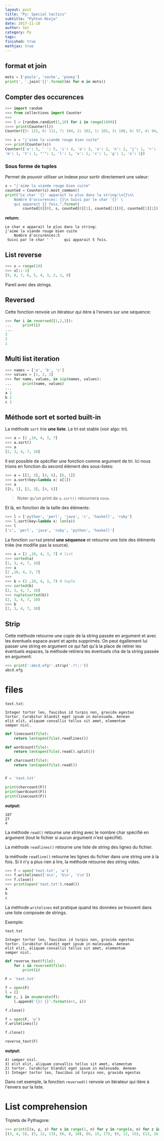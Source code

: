 ```yaml
---
layout: post
title: "Py: Special tactics"
subtitle: "Pyhton Ninja"
date: 2017-11-10
author: Sol
category: Py
tags: 
finished: true
mathjax: true
---
```

## format et join

```py
mots = ['poule', 'vache', 'poney']
print(', '.join('{}'.format(m) for m in mots))
```

## Compter des occurences

```python
>>> import random
>>> from collections import Counter
>>>
>>> l = [random.randint(1,10) for i in range(1000)]
>>>> print(Counter(l))
Counter({5: 115, 8: 111, 7: 104, 2: 102, 1: 101, 3: 100, 6: 97, 4: 94, 10: 90, 9: 86})
```

```python
>>> s = "j'aime la viande rouge bien cuite"
>>> print(Counter(s))
Counter({'e': 5, ' ': 5, 'i': 4, 'a': 3, 'u': 2, 'n': 2, 'j': 1, 'r': 1, 'b': 1, 'd': 1,
'm': 1, 't': 1, "'": 1, 'l': 1, 'v': 1, 'c': 1, 'g': 1, 'o': 1})
```

### Sous forme de tuples
Permet de pouvoir utiliser un indexe pour sortir directement une valeur:

```python
s = "j'aime la viande rouge bien cuite"
counted = Counter(s).most_common()
print("Le char '{}' apparait le plus dans la string:\n{}\n\
    Nombre d'occurences: {}\n Suivi par le char '{}' \
    qui apparait {} fois.".format(
        counted[0][0], s, counted[0][1], counted[1][0], counted[1][1]))
```

**return:**

```
Le char e apparait le plus dans la string:
j'aime la viande rouge bien cuite
    Nombre d'occurences:5
 Suivi par le char ' '     qui apparait 5 fois.
```


## List reverse

```py
>>> x = range(10)
>>> x[::-1]
[9, 8, 7, 6, 5, 4, 3, 2, 1, 0]
```

Pareil avec des strings.

## Reversed
Cette fonction renvoie un itérateur qui itère à l'envers sur une séquence:

```py
>>> for i in reversed([1,2,3]):
...     print(i)
...
3
2
1
```

## Multi list iteration
```py
>>> names = ['a', 'b', 'c']
>>> values = [1, 2, 3]
>>> for name, values, in zip(names, values):
...     print(name, values)
...
a 1
b 2
c 3
```

## Méthode sort et sorted built-in

La méthode `sort` trie **une liste**. Le tri est stable (voir algo: tri).

```py
>>> a = [2 ,10, 4, 3, 7]
>>> a.sort()
>>> a
[2, 3, 4, 7, 10]
```

Il est possible de spécifier une fonction comme argument de tri.
Ici nous trions en fonction du second élément des sous-listes:

```py
>>> a = [[2, 3], [4, 6], [6, 1]]
>>> a.sort(key=lambda x: x[1])
>>> a
[[6, 1], [2, 3], [4, 6]]
```

> Noter qu'un print de `a.sort()` retournera `none`.

Et là, en fonction de la taille des éléments:

```py
>>> l = ['python', 'perl', 'java', 'c', 'haskell', 'ruby']
>>> l.sort(key=lambda x: len(x))
>>> l
['c', 'perl', 'java', 'ruby', 'python', 'haskell']
```

La fonction `sorted` prend **une séquence** et retourne une liste des éléments triée (ne modifie pas la source).

```py
>>> a = [2 ,10, 4, 3, 7] # list
>>> sorted(a)
[2, 3, 4, 7, 10]
>>> a
[2 ,10, 4, 3, 7]
>>>
>>> b = (2 ,10, 4, 3, 7) # tuple
>>> sorted(b)
[2, 3, 4, 7, 10]
>>> tuple(sorted(b))
(2, 3, 4, 7, 10)
>>> b
[2, 3, 4, 7, 10]
```

## Strip
Cette méthode retourne une copie de la string passée en argument et avec les éventuels espace avant et après supprimés. On peut égallement lui passer une string en argument ce qui fait qu'à la place de retirer les éventuels espaces, la méthode retirera les éventuels cha de la string passée en argument:

```py
>>> print(':abcd.efg!'.strip('.?!;:'))
abcd.efg
```

# files

`text.txt`:
```
Integer tortor leo, faucibus id turpis non, gravida egestas
tortor. Curabitur blandit eget ipsum in malesuada. Aenean
elit elit, aliquam convallis tellus sit amet, elementum
semper nisl. 
```

```py
def linecount(file):
    return len(open(file).readlines())

def wordcount(file):
    return len(open(file).read().split())

def charcount(file):
    return len(open(file).read())


F = 'text.txt'

print(charcount(F))
print(wordcount(F))
print(linecount(F))
```

**output:**
```
187
27
4
```

La méthode `read()` retourne une string avec le nombre char spécifié en argument (tout le fichier si aucun argument n'est spécifié).

La méthode `readlines()` retourne une liste de string des lignes du fichier.

la méthode `readline()` retourne les lignes du fichier dans une string une à la fois. Si il n'y a plus rien à lire, la méthode retourne des string vides.


```py
>>> f = open('text.txt', 'w')
>>> f.writelines(['a\n', 'b\n', 'c\n'])
>>> f.close()
>>> print(open('text.txt').read())
a
b
c

```

La méthode `writelines` est pratique quand les données se trouvent dans une liste composée de strings.

Exemple:

`text.txt`
```
Integer tortor leo, faucibus id turpis non, gravida egestas
tortor. Curabitur blandit eget ipsum in malesuada. Aenean
elit elit, aliquam convallis tellus sit amet, elementum
semper nisl. 
```

```py
def reverse_text(file):
    for i in reversed(file):
        print(i)

F = 'text.txt'

f = open(F)
l = []
for c, i in enumerate(f):
    l.append('{}) {}'.format(c+1, i))

f.close()

f = open(F, 'w')
f.writelines(l)

f.close()

reverse_text(F)
```

**output:**

```
4) semper nisl.
3) elit elit, aliquam convallis tellus sit amet, elementum
2) tortor. Curabitur blandit eget ipsum in malesuada. Aenean
1) Integer tortor leo, faucibus id turpis non, gravida egestas
```

Dans cet exemple, la fonction `reversed()` renvoie un itérateur qui itère à l'envers sur la liste.

# List comprehension

Triplets de Pythagore:

```py
>>> print([(x, y, z) for x in range(1, n) for y in range(x, n) for z in range(y, n) if x*x + y*y == z*z])
[(3, 4, 5), (5, 12, 13), (6, 8, 10), (8, 15, 17), (9, 12, 15), (12, 16, 20)]
```
